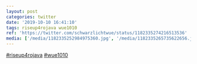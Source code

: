 ```yaml
---
layout: post
categories: twitter
date: '2019-10-10 16:41:10'
tags: riseup4rojava wue1010
ref: 'https://twitter.com/schwarzlichtwue/status/1182335274216513536'
media: ['/media/1182335252984975360.jpg', '/media/1182335265735622656.jpg']
---
```

[#riseup4rojava](/t/riseup4rojava) [#wue1010](/t/wue1010) 